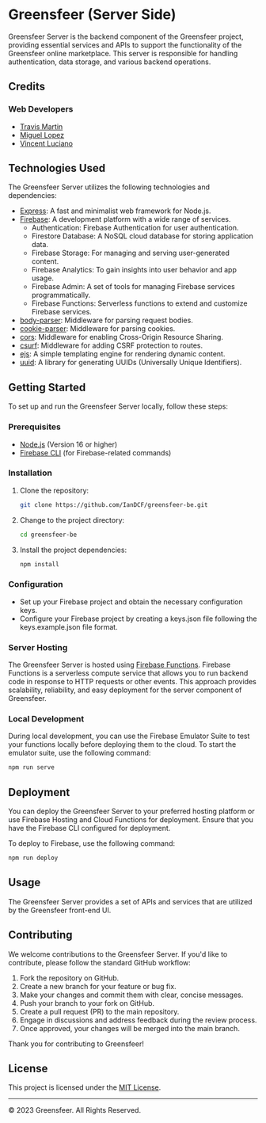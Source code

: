 # Greensfeer (Server Side)

Greensfeer Server is the backend component of the Greensfeer project, providing essential services and APIs to support the functionality of the Greensfeer online marketplace. This server is responsible for handling authentication, data storage, and various backend operations.

## Credits

### Web Developers

- [Travis Martin](https://www.linkedin.com/in/travis-j-martin/)
- [Miguel Lopez](https://www.linkedin.com/in/lopezpedres/)
- [Vincent Luciano](https://www.linkedin.com/in/vincent-luciano-profile/)

## Technologies Used

The Greensfeer Server utilizes the following technologies and dependencies:

- [Express](https://expressjs.com/): A fast and minimalist web framework for Node.js.
- [Firebase](https://firebase.google.com/): A development platform with a wide range of services.
  - Authentication: Firebase Authentication for user authentication.
  - Firestore Database: A NoSQL cloud database for storing application data.
  - Firebase Storage: For managing and serving user-generated content.
  - Firebase Analytics: To gain insights into user behavior and app usage.
  - Firebase Admin: A set of tools for managing Firebase services programmatically.
  - Firebase Functions: Serverless functions to extend and customize Firebase services.
- [body-parser](https://www.npmjs.com/package/body-parser): Middleware for parsing request bodies.
- [cookie-parser](https://www.npmjs.com/package/cookie-parser): Middleware for parsing cookies.
- [cors](https://www.npmjs.com/package/cors): Middleware for enabling Cross-Origin Resource Sharing.
- [csurf](https://www.npmjs.com/package/csurf): Middleware for adding CSRF protection to routes.
- [ejs](https://www.npmjs.com/package/ejs): A simple templating engine for rendering dynamic content.
- [uuid](https://www.npmjs.com/package/uuid): A library for generating UUIDs (Universally Unique Identifiers).

## Getting Started

To set up and run the Greensfeer Server locally, follow these steps:

### Prerequisites

- [Node.js](https://nodejs.org/) (Version 16 or higher)
- [Firebase CLI](https://firebase.google.com/docs/cli) (for Firebase-related commands)

### Installation

1. Clone the repository:

   ```bash
   git clone https://github.com/IanDCF/greensfeer-be.git
   ```

2. Change to the project directory:

   ```bash
   cd greensfeer-be
   ```

3. Install the project dependencies:

   ```bash
   npm install
   ```

### Configuration

- Set up your Firebase project and obtain the necessary configuration keys.
- Configure your Firebase project by creating a keys.json file following the keys.example.json file format.

### Server Hosting

The Greensfeer Server is hosted using [Firebase Functions](https://firebase.google.com/docs/functions). Firebase Functions is a serverless compute service that allows you to run backend code in response to HTTP requests or other events. This approach provides scalability, reliability, and easy deployment for the server component of Greensfeer.

### Local Development

During local development, you can use the Firebase Emulator Suite to test your functions locally before deploying them to the cloud. To start the emulator suite, use the following command:

```bash
npm run serve
```

## Deployment

You can deploy the Greensfeer Server to your preferred hosting platform or use Firebase Hosting and Cloud Functions for deployment. Ensure that you have the Firebase CLI configured for deployment.

To deploy to Firebase, use the following command:

```bash
npm run deploy
```

## Usage

The Greensfeer Server provides a set of APIs and services that are utilized by the Greensfeer front-end UI.

## Contributing

We welcome contributions to the Greensfeer Server. If you'd like to contribute, please follow the standard GitHub workflow:

1. Fork the repository on GitHub.
2. Create a new branch for your feature or bug fix.
3. Make your changes and commit them with clear, concise messages.
4. Push your branch to your fork on GitHub.
5. Create a pull request (PR) to the main repository.
6. Engage in discussions and address feedback during the review process.
7. Once approved, your changes will be merged into the main branch.

Thank you for contributing to Greensfeer!

## License

This project is licensed under the [MIT License](LICENSE).

---

© 2023 Greensfeer. All Rights Reserved.
